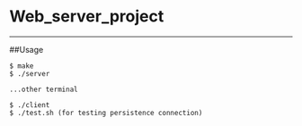 # Web_server_project
---
##Usage
```
$ make
$ ./server

...other terminal

$ ./client
$ ./test.sh (for testing persistence connection)
```

